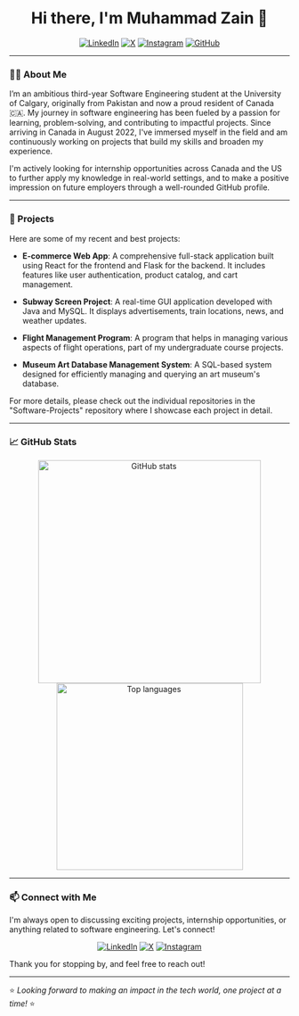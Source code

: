 <h1 align="center">Hi there, I'm Muhammad Zain 👋</h1>

<p align="center">
  <a href="https://www.linkedin.com/in/muhammad-zain-48592b267/"><img src="https://img.shields.io/badge/LinkedIn-%230077B5.svg?style=for-the-badge&logo=linkedin&logoColor=white" alt="LinkedIn"></a>
  <a href="https://x.com/muhammadzain003"><img src="https://img.shields.io/badge/X-%231DA1F2.svg?style=for-the-badge&logo=x&logoColor=white" alt="X"></a>
  <a href="https://www.instagram.com/muhammad_zain14/?hl=en"><img src="https://img.shields.io/badge/Instagram-%23E4405F.svg?style=for-the-badge&logo=instagram&logoColor=white" alt="Instagram"></a>
  <a href="https://github.com/muhammadzain03"><img src="https://img.shields.io/badge/GitHub-%2312100E.svg?style=for-the-badge&logo=github&logoColor=white" alt="GitHub"></a>
</p>

---

### 👨‍💻 About Me
I’m an ambitious third-year Software Engineering student at the University of Calgary, originally from Pakistan and now a proud resident of Canada 🇨🇦. My journey in software engineering has been fueled by a passion for learning, problem-solving, and contributing to impactful projects. Since arriving in Canada in August 2022, I've immersed myself in the field and am continuously working on projects that build my skills and broaden my experience.

I'm actively looking for internship opportunities across Canada and the US to further apply my knowledge in real-world settings, and to make a positive impression on future employers through a well-rounded GitHub profile.

---

### 🚀 Projects

Here are some of my recent and best projects:

- **E-commerce Web App**: A comprehensive full-stack application built using React for the frontend and Flask for the backend. It includes features like user authentication, product catalog, and cart management.

- **Subway Screen Project**: A real-time GUI application developed with Java and MySQL. It displays advertisements, train locations, news, and weather updates.

- **Flight Management Program**: A program that helps in managing various aspects of flight operations, part of my undergraduate course projects.

- **Museum Art Database Management System**: A SQL-based system designed for efficiently managing and querying an art museum's database.

For more details, please check out the individual repositories in the "Software-Projects" repository where I showcase each project in detail.

---

### 📈 GitHub Stats
<p align="center">
  <img src="https://github-readme-stats.vercel.app/api?username=muhammadzain03&show_icons=true&theme=dark" alt="GitHub stats" width="400"/>
  <img src="https://github-readme-stats.vercel.app/api/top-langs/?username=muhammadzain03&layout=compact&theme=dark" alt="Top languages" width="335"/>
</p>

---

### 📫 Connect with Me
I'm always open to discussing exciting projects, internship opportunities, or anything related to software engineering. Let's connect!

<p align="center">
  <a href="https://www.linkedin.com/in/muhammad-zain-48592b267/"><img src="https://img.shields.io/badge/LinkedIn-%230077B5.svg?style=for-the-badge&logo=linkedin&logoColor=white" alt="LinkedIn"></a>
  <a href="https://x.com/muhammadzain003"><img src="https://img.shields.io/badge/X-%231DA1F2.svg?style=for-the-badge&logo=x&logoColor=white" alt="X"></a>
  <a href="https://www.instagram.com/muhammad_zain14/?hl=en"><img src="https://img.shields.io/badge/Instagram-%23E4405F.svg?style=for-the-badge&logo=instagram&logoColor=white" alt="Instagram"></a>
</p>

Thank you for stopping by, and feel free to reach out!

---

⭐️ *Looking forward to making an impact in the tech world, one project at a time!* ⭐️
